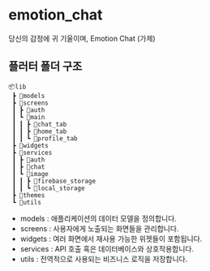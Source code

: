 # emotion_chat

당신의 감정에 귀 기울이며, Emotion Chat (가제)

## 플러터 폴더 구조
```
📦lib
 ┣ 📂models
 ┣ 📂screens
 ┃ ┣ 📂auth
 ┃ ┗ 📂main
 ┃ ┃ ┣ 📂chat_tab
 ┃ ┃ ┣ 📂home_tab
 ┃ ┃ ┗ 📂profile_tab
 ┣ 📂widgets
 ┣ 📂services
 ┃ ┣ 📂auth
 ┃ ┣ 📂chat
 ┃ ┗ 📂image
 ┃ ┃ ┣ 📂firebase_storage
 ┃ ┃ ┗ 📂local_storage
 ┣ 📂themes
 ┗ 📂utils
 ```

- models : 애플리케이션의 데이터 모델을 정의합니다.
- screens : 사용자에게 노출되는 화면들을 관리합니다.
- widgets : 여러 화면에서 재사용 가능한 위젯들이 포함됩니다.
- services : API 호출 혹은 데이터베이스와 상호작용합니다.
- utils : 전역적으로 사용되는 비즈니스 로직을 저장합니다.